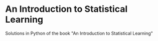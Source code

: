 # An Introduction to Statistical Learning

Solutions in Python of the book "An Introduction to Statistical Learning"

